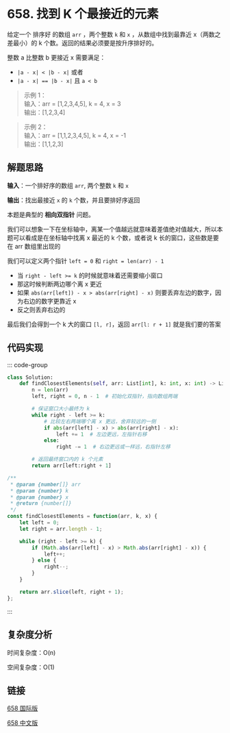 # 658. 找到 K 个最接近的元素 <Badge type="warning" text="Medium" />

给定一个 排序好 的数组 `arr` ，两个整数 `k` 和 `x` ，从数组中找到最靠近 x（两数之差最小）的 k 个数。返回的结果必须要是按升序排好的。

整数 a 比整数 b 更接近 x 需要满足：
* `|a - x| < |b - x|` 或者
* `|a - x| == |b - x|` 且 `a < b`

>示例 1：  
输入：arr = [1,2,3,4,5], k = 4, x = 3  
输出：[1,2,3,4]

>示例 2：  
输入：arr = [1,1,2,3,4,5], k = 4, x = -1  
输出：[1,1,2,3]

## 解题思路

**输入**：一个排好序的数组 `arr`, 两个整数 `k` 和 `x`

**输出**：找出最接近 `x` 的 `k` 个数，并且要排好序返回

本题是典型的 **相向双指针** 问题。

我们可以想象一下在坐标轴中，离某一个值越远就意味着差值绝对值越大，所以本题可以看成是在坐标轴中找离 x 最近的 k 个数，或者说 k 长的窗口，这些数是要在 arr 数组里出现的

我们可以定义两个指针 `left = 0` 和 `right = len(arr) - 1`

* 当 `right - left >= k` 的时候就意味着还需要缩小窗口
* 那这时候判断两边哪个离 x 更近
* 如果 `abs(arr[left]) - x > abs(arr[right] - x)` 则要丢弃左边的数字，因为右边的数字更靠近 x
* 反之则丢弃右边的

最后我们会得到一个 k 大的窗口 `[l, r]`，返回 `arr[l: r + 1]` 就是我们要的答案


## 代码实现

::: code-group

```python
class Solution:
    def findClosestElements(self, arr: List[int], k: int, x: int) -> List[int]:
        n = len(arr)
        left, right = 0, n - 1  # 初始化双指针，指向数组两端

        # 保证窗口大小最终为 k
        while right - left >= k:
            # 比较左右两端哪个离 x 更远，舍弃较远的一侧
            if abs(arr[left] - x) > abs(arr[right] - x):
                left += 1  # 左边更远，左指针右移
            else:
                right -= 1  # 右边更远或一样远，右指针左移

        # 返回最终窗口内的 k 个元素
        return arr[left:right + 1]
```

```javascript
/**
 * @param {number[]} arr
 * @param {number} k
 * @param {number} x
 * @return {number[]}
 */
const findClosestElements = function(arr, k, x) {
    let left = 0;
    let right = arr.length - 1;

    while (right - left >= k) {
        if (Math.abs(arr[left] - x) > Math.abs(arr[right] - x)) {
            left++;
        } else {
            right--;
        }
    }

    return arr.slice(left, right + 1);
};
```

:::

## 复杂度分析

时间复杂度：O(n)

空间复杂度：O(1)

## 链接

[658 国际版](https://leetcode.com/problems/find-k-closest-elements/description/)

[658 中文版](https://leetcode.cn/problems/find-k-closest-elements/description/)
